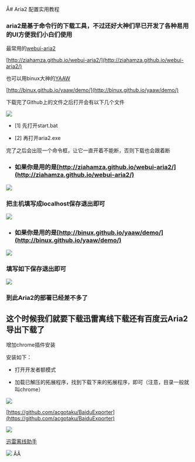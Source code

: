 Â# Aria2 配置实用教程

### aria2是基于命令行的下载工具，不过还好大神们早已开发了各种易用的UI方便我们小白们使用

最常用的[webui-aria2](http://ziahamza.github.io/webui-aria2/)

[http://ziahamza.github.io/webui-aria2/](http://ziahamza.github.io/webui-aria2/)

也可以用binux大神的[YAAW](http://binux.github.io/yaaw/demo/)

[http://binux.github.io/yaaw/demo/](http://binux.github.io/yaaw/demo/)

下载完了Github上的文件之后打开会有以下几个文件

![](http://p1.bpimg.com/567571/e52f0ec72290e5eb.png)

- [1] 先打开start.bat

- [2] 再打开aria2.exe

完了之后会出现一个命令框，让它一直开着不能断，否则下载也会跟着断

- ### 如果你是用的是[http://ziahamza.github.io/webui-aria2/](http://ziahamza.github.io/webui-aria2/)

![](http://i1.piimg.com/567571/22336736fab2fddc.png)

### 把主机填写成localhost保存退出即可

![](http://i1.piimg.com/567571/0af59f7f2d105b90.png)

- ### 如果你是用的是[http://binux.github.io/yaaw/demo/](http://binux.github.io/yaaw/demo/)

![](http://i1.piimg.com/567571/19d6d7a425d85a2f.png)

### 填写如下保存退出即可

![](http://p1.bpimg.com/567571/8807a061237faa3c.png)

### 到此Aria2的部署已经差不多了

## 这个时候我们就要下载迅雷离线下载还有百度云Aria2导出下载了

增加chrome插件安装

安装如下：

- 打开开发者额模式

- 加载已解压的拓展程序，找到下载下来的拓展程序，即可（注意，目录一般就叫chrome）

![](http://p1.bpimg.com/567571/e592a65443b20a38.png)

[https://github.com/acgotaku/BaiduExporter](https://github.com/acgotaku/BaiduExporter)

![](http://i1.piimg.com/567571/579b4064eb793132.png)


[迅雷离线助手](https://chrome.google.com/webstore/detail/thunderlixianassistant/eehlmkfpnagoieibahhcghphdbjcdmen?hl=zh-CN)

![](http://p1.bqimg.com/567571/c18992ccc126b537.png)
ÂÂ
